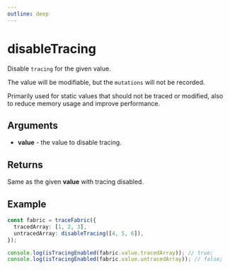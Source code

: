 ```yaml
---
outline: deep
---
```


# disableTracing

Disable `tracing` for the given value.

The value will be modifiable, but the `mutations` will not be recorded.

Primarily used for static values that should not be traced or modified, also to reduce memory usage and improve performance.

## Arguments

* **value** - the value to disable tracing.

## Returns

Same as the given **value** with tracing disabled.

## Example

```typescript
const fabric = traceFabric({
  tracedArray: [1, 2, 3],
  untracedArray: disableTracing([4, 5, 6]),
});

console.log(isTracingEnabled(fabric.value.tracedArray)); // true;
console.log(isTracingEnabled(fabric.value.untracedArray)); // false;
```
